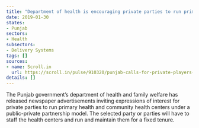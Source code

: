 ```yaml
---
title: "Department of health is encouraging private parties to run primary health centers"
date: 2019-01-30
states:
- Punjab
sectors:
- Health
subsectors:
- Delivery Systems
tags: []
sources:
- name: Scroll.in
  url: https://scroll.in/pulse/910320/punjab-calls-for-private-players-to-run-public-health-centres-and-charge-patients-for-services
details: []
---
```


The Punjab government’s department of health and family welfare has released newspaper advertisements inviting expressions of interest for private parties to run primary health and community health centers under a public-private partnership model. The selected party or parties will have to staff the health centers and run and maintain them for a fixed tenure.
